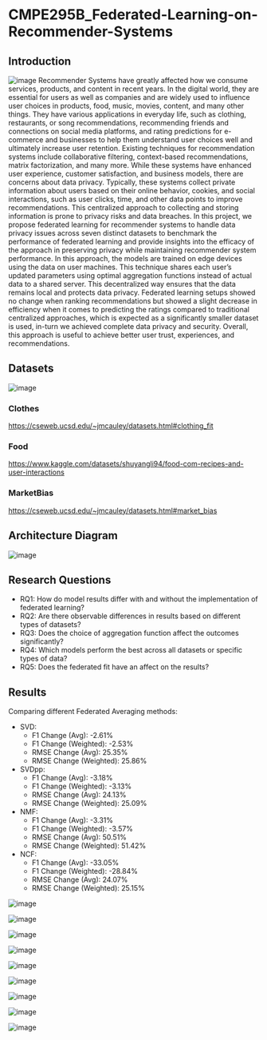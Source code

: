 # CMPE295B_Federated-Learning-on-Recommender-Systems
## Introduction
![image](https://github.com/ketanmalempati/CMPE295B_Federated-Learning-on-Recommender-Systems/assets/57043103/6b7a6a12-df9a-4960-aaa2-210727646e9d)
Recommender Systems have greatly affected how we consume services, products, and content
in recent years. In the digital world, they are essential for users as well as companies and are
widely used to influence user choices in products, food, music, movies, content, and many other
things. They have various applications in everyday life, such as clothing, restaurants, or song
recommendations, recommending friends and connections on social media platforms, and
rating predictions for e-commerce and businesses to help them understand user choices well
and ultimately increase user retention. Existing techniques for recommendation systems include
collaborative filtering, context-based recommendations, matrix factorization, and many more.
While these systems have enhanced user experience, customer satisfaction, and business
models, there are concerns about data privacy. Typically, these systems collect private
information about users based on their online behavior, cookies, and social interactions, such as
user clicks, time, and other data points to improve recommendations. This centralized approach
to collecting and storing information is prone to privacy risks and data breaches. In this project,
we propose federated learning for recommender systems to handle data privacy issues across
seven distinct datasets to benchmark the performance of federated learning and provide
insights into the efficacy of the approach in preserving privacy while maintaining recommender
system performance. In this approach, the models are trained on edge devices using the data
on user machines. This technique shares each user’s updated parameters using optimal
aggregation functions instead of actual data to a shared server. This decentralized way ensures
that the data remains local and protects data privacy. Federated learning setups showed no
change when ranking recommendations but showed a slight decrease in efficiency when it
comes to predicting the ratings compared to traditional centralized approaches, which is
expected as a significantly smaller dataset is used, in-turn we achieved complete data privacy
and security. Overall, this approach is useful to achieve better user trust, experiences, and
recommendations.
## Datasets
![image](https://github.com/ketanmalempati/CMPE295B_Federated-Learning-on-Recommender-Systems/assets/57043103/6379600e-e51e-4b46-a8eb-9ac9b891c7d8)

### Clothes
https://cseweb.ucsd.edu/~jmcauley/datasets.html#clothing_fit
### Food
https://www.kaggle.com/datasets/shuyangli94/food-com-recipes-and-user-interactions
### MarketBias
https://cseweb.ucsd.edu/~jmcauley/datasets.html#market_bias

## Architecture Diagram
![image](https://github.com/ketanmalempati/CMPE295B_Federated-Learning-on-Recommender-Systems/assets/57043103/3518f2d7-3c1b-404d-bd89-f5832d904998)

## Research Questions
- RQ1: How do model results differ with and without the implementation of federated learning?
- RQ2: Are there observable differences in results based on different types of datasets?
- RQ3: Does the choice of aggregation function affect the outcomes significantly?
- RQ4: Which models perform the best across all datasets or specific types of data?
- RQ5: Does the federated fit have an affect on the results?


## Results
Comparing different Federated Averaging methods:

- SVD:
  - F1 Change (Avg): -2.61%
  - F1 Change (Weighted): -2.53%
  - RMSE Change (Avg): 25.35%
  - RMSE Change (Weighted): 25.86%
- SVDpp:
  - F1 Change (Avg): -3.18%
  - F1 Change (Weighted): -3.13%
  - RMSE Change (Avg): 24.13%
  - RMSE Change (Weighted): 25.09%
- NMF:
  - F1 Change (Avg): -3.31%
  - F1 Change (Weighted): -3.57%
  - RMSE Change (Avg): 50.51%
  - RMSE Change (Weighted): 51.42%
- NCF:
  - F1 Change (Avg): -33.05%
  - F1 Change (Weighted): -28.84%
  - RMSE Change (Avg): 24.07%
  - RMSE Change (Weighted): 25.15%

![image](https://github.com/ketanmalempati/CMPE295B_Federated-Learning-on-Recommender-Systems/assets/57043103/d6576e25-eaa3-4512-9062-1449b9e05948)

![image](https://github.com/ketanmalempati/CMPE295B_Federated-Learning-on-Recommender-Systems/assets/57043103/5f35198e-c6e3-4846-9498-d1b09321672a)

![image](https://github.com/ketanmalempati/CMPE295B_Federated-Learning-on-Recommender-Systems/assets/57043103/d2a17f19-0a8e-4f98-82ac-e1c0f1b4a815)

![image](https://github.com/ketanmalempati/CMPE295B_Federated-Learning-on-Recommender-Systems/assets/57043103/ae7ac7f3-bc25-40a6-beb3-73ff2b4e7884)

![image](https://github.com/ketanmalempati/CMPE295B_Federated-Learning-on-Recommender-Systems/assets/57043103/fa4a15ed-455c-4306-b223-78af4e0e295e)

![image](https://github.com/ketanmalempati/CMPE295B_Federated-Learning-on-Recommender-Systems/assets/57043103/0555980a-d40d-4ea1-a930-00ac78fc62b4)

![image](https://github.com/ketanmalempati/CMPE295B_Federated-Learning-on-Recommender-Systems/assets/57043103/2309d5c9-6f2e-4a99-9c8a-6f3e469ffaab)

![image](https://github.com/ketanmalempati/CMPE295B_Federated-Learning-on-Recommender-Systems/assets/57043103/495b9f75-17c5-4aec-bd36-062701ab4dac)

![image](https://github.com/ketanmalempati/CMPE295B_Federated-Learning-on-Recommender-Systems/assets/57043103/44a78d18-0c97-411a-8cbf-d768c6aa5959)




